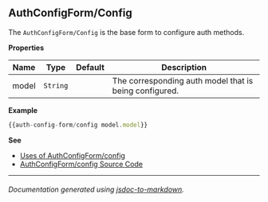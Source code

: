 ## AuthConfigForm/Config
The `AuthConfigForm/Config` is the base form to configure auth methods.

**Properties**

| Name | Type | Default | Description |
| --- | --- | --- | --- |
| model | <code>String</code> | <code></code> | The corresponding auth model that is being configured. |

**Example**
  
```js
{{auth-config-form/config model.model}}
```

**See**

- [Uses of AuthConfigForm/config](https://github.com/hashicorp/vault/search?l=Handlebars&q=AuthConfigForm/config)
- [AuthConfigForm/config Source Code](https://github.com/hashicorp/vault/blob/master/ui/app/components/auth-config-form/config.js) 

---

###### _Documentation generated using [jsdoc-to-markdown](https://github.com/75lb/jsdoc-to-markdown)._
